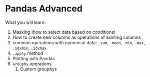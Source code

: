 # Pandas Advanced
 
What you will learn:
1. Masking (how to select data based on conditions)
2. How to create new columns as operations of existing columns
3. common operations with numerical data: `.sum`, `.mean`, `.min`, `.max`, `.idxmin`, `.idxmax`
4. `.apply` method
5. Plotting with Pandas
7. `Groupby` operations
    1. Custom groupbys
